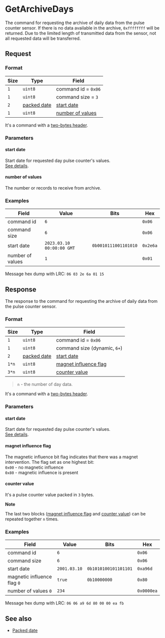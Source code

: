 # GetArchiveDays

The command for requesting the archive of daily data from the pulse counter sensor.
If there is no data available in the archive, `0xffffffff` will be returned.
Due to the limited length of transmitted data from the sensor, not all requested data will be transferred.


## Request

### Format

| Size | Type                                   | Field                                 |
| ---- | -------------------------------------- | ------------------------------------- |
| `1`  | `uint8`                                | command id = `0x06`                   |
| `1`  | `uint8`                                | command size = `3`                    |
| `2`  | [packed date](../types.md#packed-date) | [start date](#start-date)             |
| `1`  | `uint8`                                | [number of values](#number-of-values) |

It's a command with a [two-bytes header](../message.md#command-with-a-two-bytes-header).

### Parameters

#### start date

Start date for requested day pulse counter's values.
<br/>
[See details](../types.md#packed-date).

#### number of values

The number or records to receive from archive.

### Examples

| Field            | Value                     | Bits                 | Hex      |
| ---------------- | ------------------------- | -------------------- | -------- |
| command id       | `6`                       |                      | `0x06`   |
| command size     | `6`                       |                      | `0x06`   |
| start date       | `2023.03.10 00:00:00 GMT` | `0b0010111001101010` | `0x2e6a` |
| number of values | `1`                       |                      | `0x01`   |

Message hex dump with LRC: `06 03 2e 6a 01 15`


## Response

The response to the command for requesting the archive of daily data from the pulse counter sensor.

### Format

| Size  | Type                                   | Field                                           |
| ----- | -------------------------------------- | ----------------------------------------------- |
| `1`   | `uint8`                                | command id = `0x06`                             |
| `1`   | `uint8`                                | command size (dynamic, `6+`)                    |
| `2`   | [packed date](../types.md#packed-date) | [start date](#start-date)                       |
| `1*n` | `uint8`                                | [magnet influence flag](#magnet-influence-flag) |
| `3*n` | `uint8`                                | [counter value](#counter-value)                 |

> `n` - the number of day data.

It's a command with a [two-bytes header](../message.md#command-with-a-two-bytes-header).

### Parameters

#### start date

Start date for requested day pulse counter's values.
<br/>
[See details](../types.md#packed-date).

#### magnet influence flag

The magnetic influence bit flag indicates that there was a magnet intervention.
The flag set as one highest bit:
<br/>
`0x00` - no magnetic influence
<br/>
`0x80` - magnetic influence is present

#### counter value

It's a pulse counter value packed in `3` bytes.

**Note**

The last two blocks ([magnet influence flag](#magnet-influence-flag) and [counter value](#counter-value)) can be repeated together `n` times.


### Examples

| Field                       | Value        | Bits                 | Hex        |
| --------------------------- | ------------ | -------------------- | ---------- |
| command id                  | `6`          |                      | `0x06`     |
| command size                | `6`          |                      | `0x06`     |
| start date                  | `2001.03.10` | `0b1010100101101101` | `0xa96d`   |
| magnetic influence flag `0` | `true`       | `0b10000000`         | `0x80`     |
| number of values `0`        | `234`        |                      | `0x0000ea` |

Message hex dump with LRC: `06 06 a9 6d 80 00 00 ea fb`


## See also

* [Packed date](../types.md#packed-date)
